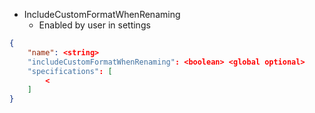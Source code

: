 - IncludeCustomFormatWhenRenaming
	- Enabled by user in settings



```json
{
	"name": <string>
	"includeCustomFormatWhenRenaming": <boolean> <global optional>
	"specifications": [
		<
	]
}
```